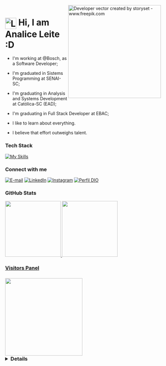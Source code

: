 
<img align="right" alt="Developer vector created by storyset - www.freepik.com" height="300" src="https://user-images.githubusercontent.com/119526332/261872014-15834e63-d307-4cbb-b17f-d494dcf56740.png">

<h1>
    <a href="https://analiceleite.github.io/">
     <img align="center" alt="Logo Analice Leite" width="36px" src="https://user-images.githubusercontent.com/119526332/261872872-0f303185-3e6e-467b-aede-fac4a0448510.png"></a>
    <span>Hi, I am Analice Leite :D</span>
</h1>

* I'm working at @Bosch, as a Software Developer;

* I'm graduated in Sistems Programming at SENAI-SC;

* I'm graduating in Analysis and Systems Development at Católica-SC (EAD);

* I'm graduating in Full Stack Developer at EBAC;

* I like to learn about everything.

* I believe that effort outweighs talent.

<h3 align="left">Tech Stack</h3>
<a href="https://skillicons.dev">
    <img src="https://skillicons.dev/icons?i=azure,react,vue,angular,django,nextjs,mysql&perline=15" alt="My Skills">
</a>

<h3 align="left">Connect with me</h3>

[![E-mail](https://img.shields.io/badge/-Email-000?style=for-the-badge&logo=microsoft-outlook&logoColor=87CEFA&color:FFF)](mailto:analice.leite12@gmail.com)
[![LinkedIn](https://img.shields.io/badge/-LinkedIn-000?style=for-the-badge&logo=linkedin&logoColor=87CEFA&color:FFF)](https://www.linkedin.com/in/analice-leite-a3804a178/)
[![Instagram](https://img.shields.io/badge/-Instagram-000?style=for-the-badge&logo=instagram&logoColor=87CEFA&color:FFF)](https://www.instagram.com/analice.lte/)
[![Perfil DIO](https://img.shields.io/badge/-Meu%20Perfil%20na%20DIO-000000?style=for-the-badge)](https://www.dio.me/users/analice_leite12)   


<h3 align="left">GitHub Stats</h3>

<div>
  <a href="https://github.com/analiceleite">
  <img height="180em" src="https://github-readme-stats.vercel.app/api?username=analiceleite&show_icons=true&theme=algolia"/>
  <img height="180em" src="https://github-readme-stats.vercel.app/api/top-langs/?username=analiceleite&layout=compact&langs_count=7&theme=algolia"/>
</div>

<h3 align ="left">Visitors Panel<h3>
<img width="250" src="https://komarev.com/ghpvc/?username=analiceleite&style=for-the-badge&label=Quantidade+de+visitas&color=87CEFA"/>

<br>

<details align="left">
  <summary></summary> 
 
  - Badges by <a href="https://shields.io/">shields.io</a><br>
  - GitHub Stats by <a href="https://github.com/anuraghazra/github-readme-stats">anuraghazra</a>
  - Developer vector created by <a href="https://www.freepik.com/vectors/developer">storyset - www.freepik.com</a> (edited by author)
 
  <div align="right">Made with 💙 by <a href=https://github.com/analiceleite"e">AL</a>.</div>

</details>





